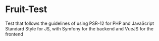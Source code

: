 # Fruit-Test
Test that follows the guidelines of using PSR-12 for PHP and JavaScript Standard Style for JS, with Symfony for the backend and VueJS for the frontend
